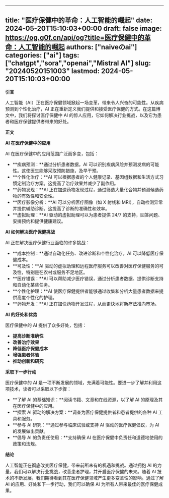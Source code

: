 
---
title: "医疗保健中的革命：人工智能的崛起"
date: 2024-05-20T15:10:03+00:00
draft: false
image: https://og.g0f.cn/api/og?title=医疗保健中的革命：人工智能的崛起
authors: ["naiveのai"]
categories: ["ai"]
tags: ["chatgpt","sora","openai","Mistral AI"]
slug: "20240520151003"
lastmod: 2024-05-20T15:10:03+00:00
---
**引言**

人工智能（AI）正在医疗保健领域掀起一场变革，带来令人兴奋的可能性。从疾病预测到个性化治疗，AI 正在重新定义我们提供和接受医疗保健的方式。在这篇博文中，我们将探讨医疗保健中 AI 的惊人应用，它如何解决行业挑战，以及它为患者和医疗保健提供者带来的好处。

**正文**

**AI 在医疗保健中的应用**

AI 在医疗保健中的应用范围广泛而多变，包括：

* **疾病预测：**通过分析患者数据，AI 可以识别疾病风险并预测发病的可能性。这使医生能够采取预防措施，及早干预。
* **个性化治疗：**AI 可以根据患者的个人健康记录、基因组数据和生活方式习惯定制治疗方案。这提高了治疗效果并减少了副作用。
* **药物发现：**AI 正在加速药物发现过程，通过筛选大量化合物并预测候选药物的有效性和安全性。
* **医疗影像分析：**AI 可以分析医疗图像（如 X 射线和 MRI），自动检测异常并提供辅助诊断。这提高了诊断的准确性和效率。
* **虚拟助理：**AI 驱动的虚拟助理可以为患者提供 24/7 的支持，回答问题、安排预约和提供健康建议。

**AI 如何解决医疗保健挑战**

AI 正在解决医疗保健行业面临的许多挑战：

* **成本控制：**通过自动化任务、改进诊断和个性化治疗，AI 可以降低医疗保健成本。
* **可及性：**AI 驱动的虚拟助理和远程医疗服务可以改善对医疗保健服务的可及性，特别是在农村或服务不足地区。
* **医疗错误：**AI 可以帮助减少医疗错误，通过分析患者数据、提供诊断支持和自动化某些任务。
* **个性化护理：**AI 使医疗保健提供者能够通过收集和分析大量患者数据来提供高度个性化的护理。
* **药物开发：**AI 正在加快药物开发过程，从而更快地将新疗法推向市场。

**AI 的好处和优势**

医疗保健中的 AI 提供了众多好处，包括：

* **提高诊断准确性**
* **改善治疗效果**
* **降低医疗保健成本**
* **增强患者体验**
* **推动创新和研究**

**采取下一步行动**

医疗保健中的 AI 是一项不断发展的领域，充满着可能性。要进一步了解并利用这项技术，读者可以采取以下步骤：

* **了解 AI 的基础知识：**阅读书籍、文章和在线资源，以了解 AI 的原理及其在医疗保健中的应用。
* **探索 AI 驱动的解决方案：**调查为医疗保健提供者和患者提供的各种 AI 工具和服务。
* **参与 AI 研究：**通过参与临床试验或支持 AI 驱动的医疗保健倡议，为 AI 的发展做出贡献。
* **倡导 AI 的负责任使用：**支持确保 AI 在医疗保健中负责任和道德地使用的政策和法规。

**结论**

人工智能正在彻底改变医疗保健，带来前所未有的机遇和挑战。通过拥抱 AI 的力量，我们可以解决行业挑战，改善患者护理，并开启医疗保健的未来。随着 AI 技术的不断发展，我们期待看到其在医疗保健领域产生更多变革性的影响。通过了解 AI 的应用、好处和下一步行动，我们可以确保 AI 为所有人带来最佳的医疗保健成果。